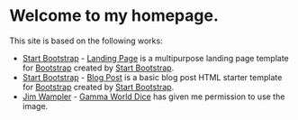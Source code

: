 # Welcome to my homepage.  

This site is based on the following works:
* [Start Bootstrap](http://startbootstrap.com/) - [Landing Page](http://startbootstrap.com/template-overviews/landing-page/) is a multipurpose landing page template for [Bootstrap](http://getbootstrap.com/) created by [Start Bootstrap](http://startbootstrap.com/).
* [Start Bootstrap](http://startbootstrap.com/) - [Blog Post](https://startbootstrap.com/template-overviews/blog-post/) is a basic blog post HTML starter template for [Bootstrap](http://getbootstrap.com/) created by [Start Bootstrap](http://startbootstrap.com/).
* [Jim Wampler](https://www.facebook.com/mudpuppycomics) - [Gamma World Dice](https://www.facebook.com/photo.php?fbid=10208217335349671&set=a.1007311561655.974.1790912702&type=3&theater) has given me permission to use the image. 
